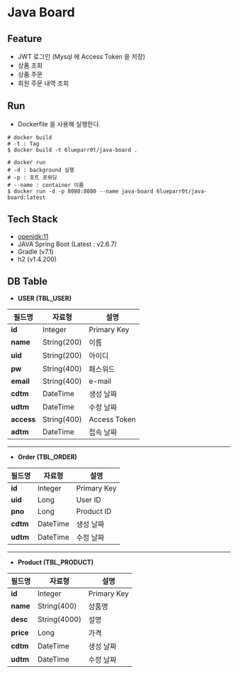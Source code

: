 # Java Board

## Feature

- JWT 로그인 (Mysql 에 Access Token 을 저장)
- 상품 조회
- 상품 주문
- 회원 주문 내역 조회

## Run

- Dockerfile 을 사용해 실행한다. 
```shell
# docker build
# -t : Tag
$ docker build -t 6lueparr0t/java-board .

# docker run
# -d : background 실행
# -p : 포트 포워딩
# --name : container 이름
$ docker run -d -p 8080:8080 --name java-board 6lueparr0t/java-board:latest
```

## Tech Stack
- [openjdk:11](https://hub.docker.com/_/openjdk)
- JAVA Spring Boot (Latest : v2.6.7)
- Gradle (v7.1)
- h2 (v1.4.200)

## DB Table
* **USER (TBL_USER)**

| 필드명        | 자료형         | 설명           |
|------------|-------------|--------------|
| **id**     | Integer     | Primary Key  |
| **name**   | String(200) | 이름           |
| **uid**    | String(200) | 아이디          |
| **pw**     | String(400) | 패스워드         |
| **email**  | String(400) | e-mail       |
| **cdtm**   | DateTime    | 생성 날짜        |
| **udtm**   | DateTime    | 수정 날짜        |
| **access** | String(400) | Access Token |
| **adtm**   | DateTime    | 접속 날짜        |

---

* **Order (TBL_ORDER)**

| 필드명      | 자료형      | 설명          |
|----------|----------|-------------|
| **id**   | Integer  | Primary Key |
| **uid**  | Long     | User ID     |
| **pno**  | Long     | Product ID  |
| **cdtm** | DateTime | 생성 날짜       |
| **udtm** | DateTime | 수정 날짜       |

---

* **Product (TBL_PRODUCT)**

| 필드명       | 자료형          | 설명           |
|-----------|--------------|--------------|
| **id**    | Integer      | Primary Key  |
| **name**  | String(400)  | 상품명          |
| **desc**  | String(4000) | 설명           |
| **price** | Long         | 가격           |
| **cdtm**  | DateTime     | 생성 날짜        |
| **udtm**  | DateTime     | 수정 날짜        |
